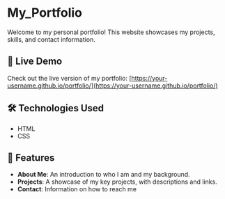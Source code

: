 # My_Portfolio
Welcome to my personal portfolio! This website showcases my projects, skills, and contact information.

## 🌟 Live Demo
Check out the live version of my portfolio: [https://your-username.github.io/portfolio/](https://your-username.github.io/portfolio/)

## 🛠️ Technologies Used
- HTML
- CSS

## 📑 Features
- **About Me**: An introduction to who I am and my background.
- **Projects**: A showcase of my key projects, with descriptions and links.
- **Contact**: Information on how to reach me
